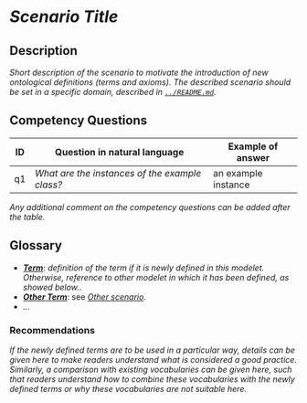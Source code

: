 # _Scenario Title_

## Description

_Short description of the scenario to motivate the introduction of new ontological definitions (terms and axioms). The described scenario should be set in a specific domain, described in [`../README.md`](../README.md)._

## Competency Questions


| ID | Question in natural language | Example of answer |
|---|---|---|
| q1 | _What are the instances of the example class?_ | an example instance |


_Any additional comment on the competency questions can be added after the table._

## Glossary

* [**_Term_**](https://www.example.org/Term): _definition of the term if it is newly defined in this modelet. Otherwise, reference to other modelet in which it has been defined, as showed below._.
* [**_Other Term_**](https://www.example.org/OtherTerm): see [_Other scenario_](../other-scenario/README.md).
* _..._

### Recommendations

_If the newly defined terms are to be used in a particular way, details can be given here to make readers understand what is considered a good practice. Similarly, a comparison with existing vocabularies can be given here, such that readers understand how to combine these vocabularies with the newly defined terms or why these vocabularies are not suitable here._
